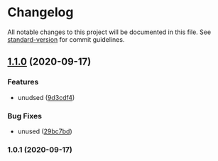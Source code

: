 # Changelog

All notable changes to this project will be documented in this file. See [standard-version](https://github.com/conventional-changelog/standard-version) for commit guidelines.

## [1.1.0](https://github.com/AtomicBuilders/neutron/compare/v1.0.1...v1.1.0) (2020-09-17)


### Features

* unudsed ([9d3cdf4](https://github.com/AtomicBuilders/neutron/commit/9d3cdf45d37e1172ea3a80a8c36980b7c06e158b))


### Bug Fixes

* unused ([29bc7bd](https://github.com/AtomicBuilders/neutron/commit/29bc7bdbdd53c07adf9487d3ed91e7bed0d2d265))

### 1.0.1 (2020-09-17)
